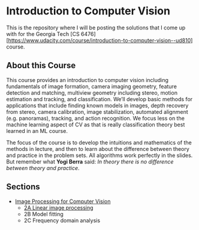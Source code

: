 # Introduction to Computer Vision

This is the repository where I will be posting the solutions that I come up with
for the Georgia Tech [CS 6476][https://www.udacity.com/course/introduction-to-computer-vision--ud810] course.

## About this Course

This course provides an introduction to computer vision including fundamentals
of image formation, camera imaging geometry, feature detection and matching,
multiview geometry including stereo, motion estimation and tracking, and classification.
We’ll develop basic methods for applications that include finding known models
in images, depth recovery from stereo, camera calibration, image stabilization,
automated alignment (e.g. panoramas), tracking, and action recognition.
We focus less on the machine learning aspect of CV as that is really
classification theory best learned in an ML course.

The focus of the course is to develop the intuitions and mathematics of the
methods in lecture, and then to learn about the difference between theory and
practice in the problem sets. All algorithms work perfectly in the slides.
But remember what **Yogi Berra** said: *In theory there is no difference between theory and practice*.

## Sections

- [Image Processing for Computer Vision](../master/2-Image-Processing-for-Computer-Vision)
  * [2A Linear image processing](../master/2-Image-Processing-for-Computer-Vision/2A-Linear-image-processing)
  * 2B Model fitting
  * 2C Frequency domain analysis
